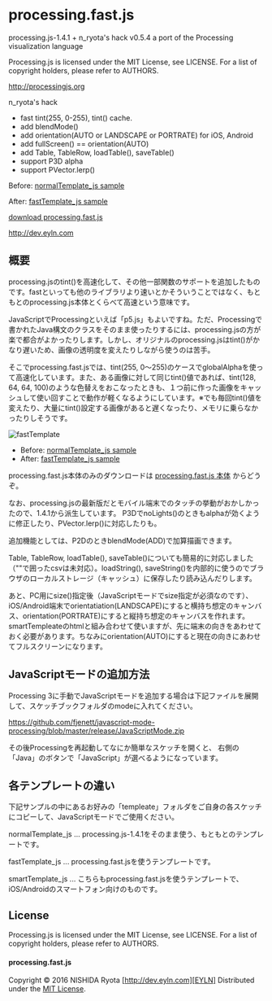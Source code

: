 # processing.fast.js

processing.js-1.4.1 + n_ryota's hack v0.5.4
a port of the Processing visualization language

Processing.js is licensed under the MIT License, see LICENSE.
For a list of copyright holders, please refer to AUTHORS.

http://processingjs.org

n_ryota's hack
* fast tint(255, 0-255), tint() cache.
* add blendMode()
* add orientation(AUTO or LANDSCAPE or PORTRATE) for iOS, Android
* add fullScreen() == orientation(AUTO)
* add Table, TableRow, loadTable(), saveTable()
* support P3D alpha
* support PVector.lerp()
 
Before: [normalTemplate_js sample](http://dev.eyln.com/GitHub/processing.fast.js/normalTemplate_js/)

After: [fastTemplate_js sample](http://dev.eyln.com/GitHub/processing.fast.js/fastTemplate_js/)

[download processing.fast.js](https://raw.githubusercontent.com/nryota/processing.fast.js/master/fastTemplate_js/template/processing.fast.js) 


http://dev.eyln.com

## 概要

processing.jsのtint()を高速化して、その他一部関数のサポートを追加したものです。fastといっても他のライブラリより速いとかそういうことではなく、もともとのprocessing.js本体とくらべて高速という意味です。

JavaScriptでProcessingといえば「p5.js」もよいですね。ただ、Processingで書かれたJava構文のクラスをそのまま使ったりするには、processing.jsの方が楽で都合がよかったりします。しかし、オリジナルのprocessing.jsはtint()がかなり遅いため、画像の透明度を変えたりしながら使うのは苦手。

そこでprocessing.fast.jsでは、tint(255, 0～255)のケースでglobalAlphaを使って高速化しています。また、ある画像に対して同じtint()値であれば、tint(128, 64, 64, 100)のような色替えをおこなったときも、１つ前に作った画像をキャッシュして使い回すことで動作が軽くなるようにしています。※でも毎回tint()値を変えたり、大量にtint()設定する画像があると遅くなったり、メモリに乗らなかったりしそうです。

![fastTemplate](https://raw.github.com/wiki/nryota/processing.fast.js/images/fastTemplate.jpg)

* Before: [normalTemplate_js sample](http://dev.eyln.com/GitHub/processing.fast.js/normalTemplate_js/)
* After: [fastTemplate_js sample](http://dev.eyln.com/GitHub/processing.fast.js/fastTemplate_js/)

processing.fast.js本体のみのダウンロードは [processing.fast.js 本体](https://raw.githubusercontent.com/nryota/processing.fast.js/master/fastTemplate_js/template/processing.fast.js) からどうぞ。

なお、processing.jsの最新版だとモバイル端末でのタッチの挙動がおかしかったので、1.4.1から派生しています。
P3DでnoLights()のときもalphaが効くように修正したり、PVector.lerp()に対応したりも。

追加機能としては、P2DのときblendMode(ADD)で加算描画できます。

Table, TableRow, loadTable(), saveTable()についても簡易的に対応しました（""で囲ったcsvは未対応）。loadString(), saveString()を内部的に使うのでブラウザのローカルストレージ（キャッシュ）に保存したり読み込んだりします。

あと、PC用にsize()指定後（JavaScriptモードでsize指定が必須なのです）、iOS/Android端末でorientatiation(LANDSCAPE)にすると横持ち想定のキャンバス、orientation(PORTRATE)にすると縦持ち想定のキャンバスを作れます。smartTempleateのhtmlと組み合わせて使いますが、先に端末の向きをあわせておく必要があります。ちなみにorientation(AUTO)にすると現在の向きにあわせてフルスクリーンになります。

## JavaScriptモードの追加方法

Processing 3に手動でJavaScriptモードを追加する場合は下記ファイルを展開して、スケッチブックフォルダのmodeに入れてください。

https://github.com/fjenett/javascript-mode-processing/blob/master/release/JavaScriptMode.zip

その後Processingを再起動してなにか簡単なスケッチを開くと、
右側の「Java」のボタンで「JavaScript」が選べるようになっています。

## 各テンプレートの違い

下記サンプルの中にあるお好みの「templeate」フォルダをご自身の各スケッチにコピーして、JavaScriptモードでご使用ください。

normalTemplate_js ... processing.js-1.4.1をそのまま使う、もともとのテンプレートです。

fastTemplate_js ... processing.fast.jsを使うテンプレートです。

smartTemplate_js ... こちらもprocessing.fast.jsを使うテンプレートで、iOS/Androidのスマートフォン向けのものです。

## License

Processing.js is licensed under the MIT License, see LICENSE.
For a list of copyright holders, please refer to AUTHORS.

#### processing.fast.js

Copyright &copy; 2016 NISHIDA Ryota [http://dev.eyln.com][EYLN]
Distributed under the [MIT License][MIT].

[EYLN]: http://dev.eyln.com/
[MIT]: http://opensource.org/licenses/mit
